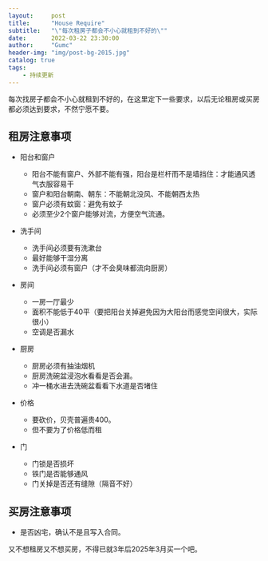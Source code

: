 ```yaml
---
layout:     post
title:      "House Require"
subtitle:   "\"每次租房子都会不小心就租到不好的\""
date:       2022-03-22 23:30:00
author:     "Gumc"
header-img: "img/post-bg-2015.jpg"
catalog: true
tags:
    - 持续更新
---
```

每次找房子都会不小心就租到不好的，在这里定下一些要求，以后无论租房或买房都必须达到要求，不然宁愿不要。

## 租房注意事项

* 阳台和窗户

  * 阳台不能有窗户、外部不能有强，阳台是栏杆而不是墙挡住：才能通风透气衣服容易干
  * 窗户和阳台朝南、朝东：不能朝北没风、不能朝西太热
  * 窗户必须有蚊窗：避免有蚊子
  * 必须至少2个窗户能够对流，方便空气流通。
* 洗手间

  * 洗手间必须要有洗漱台
  * 最好能够干湿分离
  * 洗手间必须有窗户（才不会臭味都流向厨房）
* 房间

  * 一房一厅最少
  * 面积不能低于40平（要把阳台关掉避免因为大阳台而感觉空间很大，实际很小）
  * 空调是否漏水
* 厨房

  * 厨房必须有抽油烟机
  * 厨房洗碗盆浸泡水看看是否会漏。
  * 冲一桶水进去洗碗盆看看下水道是否堵住
* 价格

  * 要砍价，贝壳普遍贵400。
  * 但不要为了价格低而租
* 门

  * 门锁是否损坏
  * 铁门是否能够通风
  * 门关掉是否还有缝隙（隔音不好）

## 买房注意事项

* 是否凶宅，确认不是且写入合同。

又不想租房又不想买房，不得已就3年后2025年3月买一个吧。
